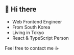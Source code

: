 <h2>👋 Hi there</h2>

- Web Frontend Engineer  
- From South Korea  
- Living in Tokyo  
- React & TypeScript Person  

Feel free to contact me ☕
